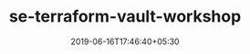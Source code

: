 ---
title: "se-terraform-vault-workshop"
date: 2019-06-16T17:46:40+05:30
type: "organisations"
org_name: "HashiCorp"
repo_desc: "Training slides, Terraform code, and instructions for trainers"
repo_link: https://github.com/hashicorp/se-terraform-vault-workshop
---